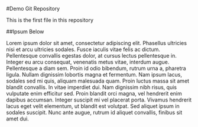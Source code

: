 #Demo Git Repository

This is the first file in this repository

##Ipsum Below

Lorem ipsum dolor sit amet, consectetur adipiscing elit. 
Phasellus ultricies nisi et arcu ultricies sodales. 
Fusce iaculis vitae felis ac dictum. 
Pellentesque convallis egestas dolor, at cursus lectus pellentesque in. 
Integer eu arcu consequat, venenatis metus vitae, interdum augue. 
Pellentesque a diam sem. Proin id odio bibendum, rutrum urna a, pharetra ligula. 
Nullam dignissim lobortis magna et fermentum. 
Nam ipsum lacus, sodales sed mi quis, aliquam malesuada quam. 
Proin luctus massa sit amet blandit convallis. 
In vitae imperdiet dui. Nam dignissim nibh risus, quis vulputate enim efficitur sed. 
Proin blandit orci magna, vel hendrerit enim dapibus accumsan. 
Integer suscipit mi vel placerat porta. 
Vivamus hendrerit lacus eget velit elementum, ut blandit est volutpat. 
Sed aliquet ipsum in sodales suscipit. Nunc ante augue, rutrum id aliquet convallis, finibus sit amet dui.
